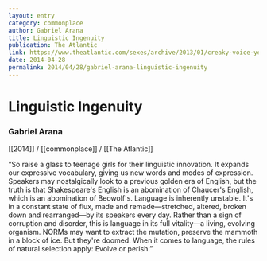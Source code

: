 ```yaml
---
layout: entry
category: commonplace
author: Gabriel Arana
title: Linguistic Ingenuity
publication: The Atlantic
link: https://www.theatlantic.com/sexes/archive/2013/01/creaky-voice-yet-another-example-of-young-womens-linguistic-ingenuity/267046/
date: 2014-04-28
permalink: 2014/04/28/gabriel-arana-linguistic-ingenuity
---
```


# Linguistic Ingenuity

### Gabriel Arana

[[2014]] / [[commonplace]] / [[The Atlantic]]

“So raise a glass to teenage girls for their linguistic innovation. It expands our expressive vocabulary, giving us new words and modes of expression. Speakers may nostalgically look to a previous golden era of English, but the truth is that Shakespeare's English is an abomination of Chaucer's English, which is an abomination of Beowolf's. Language is inherently unstable. It's in a constant state of flux, made and remade—stretched, altered, broken down and rearranged—by its speakers every day. Rather than a sign of corruption and disorder, this is language in its full vitality—a living, evolving organism. NORMs may want to extract the mutation, preserve the mammoth in a block of ice. But they're doomed. When it comes to language, the rules of natural selection apply: Evolve or perish.”